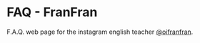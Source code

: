 # FAQ - FranFran

F.A.Q. web page for the instagram english teacher [@oifranfran](https://instagram.com/oifranfran).
